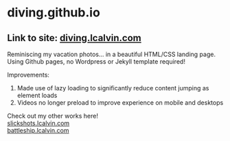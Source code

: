 # diving.github.io
## Link to site: [diving.lcalvin.com](https://diving.lcalvin.com/)  
Reminiscing my vacation photos... in a beautiful HTML/CSS landing page.  
Using Github pages, no Wordpress or Jekyll template required!

Improvements:
1. Made use of lazy loading to significantly reduce content jumping as element loads 
2. Videos no longer preload to improve experience on mobile and desktops

Check out my other works here!  
[slickshots.lcalvin.com](https://slickshots.lcalvin.com/)  
[battleship.lcalvin.com](https://battleship.lcalvin.com/)
